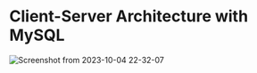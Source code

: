 # Client-Server Architecture with MySQL
![Screenshot from 2023-10-04 22-32-07](https://github.com/PromiseNwachukwu/Client-Server-Architecture-Project/assets/109115304/49a5228e-c5aa-401b-a09a-8461f72ca8c4)
